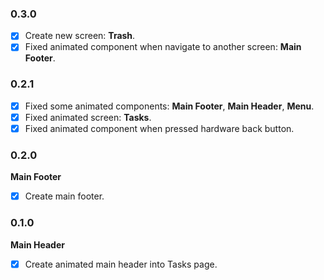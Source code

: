 ### 0.3.0
- [x] Create new screen: **Trash**.
- [x] Fixed animated component when navigate to another screen: **Main Footer**.

### 0.2.1
- [x] Fixed some animated components: **Main Footer**, **Main Header**, **Menu**.
- [x] Fixed animated screen: **Tasks**.
- [x] Fixed animated component when pressed hardware back button.

### 0.2.0

**Main Footer**
- [x] Create main footer.

### 0.1.0

**Main Header**
- [x] Create animated main header into Tasks page.